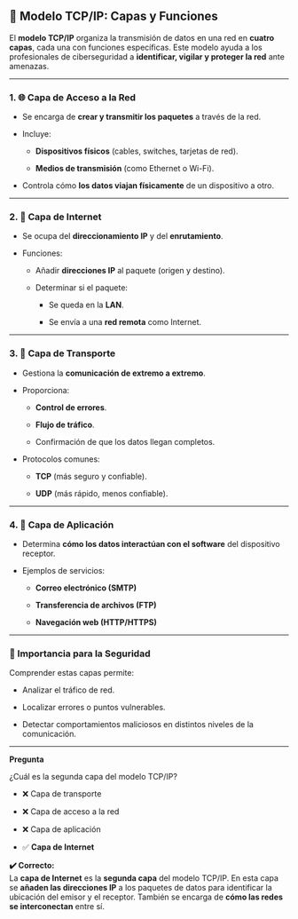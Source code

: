 
## 🧱 Modelo TCP/IP: Capas y Funciones

El **modelo TCP/IP** organiza la transmisión de datos en una red en **cuatro capas**, cada una con funciones específicas. Este modelo ayuda a los profesionales de ciberseguridad a **identificar, vigilar y proteger la red** ante amenazas.

---

### 1. 🌐 Capa de Acceso a la Red

- Se encarga de **crear y transmitir los paquetes** a través de la red.
    
- Incluye:
    
    - **Dispositivos físicos** (cables, switches, tarjetas de red).
        
    - **Medios de transmisión** (como Ethernet o Wi-Fi).
        
- Controla cómo **los datos viajan físicamente** de un dispositivo a otro.
    

---

### 2. 🧭 Capa de Internet

- Se ocupa del **direccionamiento IP** y del **enrutamiento**.
    
- Funciones:
    
    - Añadir **direcciones IP** al paquete (origen y destino).
        
    - Determinar si el paquete:
        
        - Se queda en la **LAN**.
            
        - Se envía a una **red remota** como Internet.
            

---

### 3. 🚦 Capa de Transporte

- Gestiona la **comunicación de extremo a extremo**.
    
- Proporciona:
    
    - **Control de errores**.
        
    - **Flujo de tráfico**.
        
    - Confirmación de que los datos llegan completos.
        
- Protocolos comunes:
    
    - **TCP** (más seguro y confiable).
        
    - **UDP** (más rápido, menos confiable).
        

---

### 4. 📨 Capa de Aplicación

- Determina **cómo los datos interactúan con el software** del dispositivo receptor.
    
- Ejemplos de servicios:
    
    - **Correo electrónico (SMTP)**
        
    - **Transferencia de archivos (FTP)**
        
    - **Navegación web (HTTP/HTTPS)**
        

---

### 🎯 Importancia para la Seguridad

Comprender estas capas permite:

- Analizar el tráfico de red.
    
- Localizar errores o puntos vulnerables.
    
- Detectar comportamientos maliciosos en distintos niveles de la comunicación.
    

---

**Pregunta**

¿Cuál es la segunda capa del modelo TCP/IP?

- ❌ Capa de transporte
    
- ❌ Capa de acceso a la red
    
- ❌ Capa de aplicación
    
- ✅ **Capa de Internet**
    

**✔️ Correcto:**  
La **capa de Internet** es la **segunda capa** del modelo TCP/IP. En esta capa se **añaden las direcciones IP** a los paquetes de datos para identificar la ubicación del emisor y el receptor. También se encarga de **cómo las redes se interconectan** entre sí.